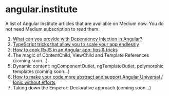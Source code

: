 # angular.institute

A list of Angular Institute articles that are available on Medium now. You do not need Medium subscription to read them.

1. [What can you provide with Dependency Injection in Angular?](https://medium.com/its-tinkoff/what-can-you-provide-with-dependency-injection-in-angular-d7adcfd42db?sk=e6f7fc9f714a19d5655bbce6aa852a86)
1. [TypeScript tricks that allow you to scale your app endlessly](https://medium.com/its-tinkoff/typescript-tricks-that-allow-you-to-scale-your-app-endlessly-95a0ff3d160d?sk=80868c22b17ae2d335ead5a2c927fe18)
1. [How to cook RxJS in an Angular app: tips & tricks](https://medium.com/angularwave/how-to-cook-rxjs-in-an-angular-app-tips-tricks-afd9fbdc4d31?sk=c9f8b1ee71177aa2cf359f4228489b5f)
1. The magic of ContentChild, ViewChild and Template References (coming soon...)
1. Dynamic content: ngComponentOutlet, ngTemplateOutlet, polymorphic templates (coming soon...)
1. [How to make your code more abstract and support Angular Universal / Ionic without efforts](https://medium.com/angularwave/how-to-cook-rxjs-in-an-angular-app-tips-tricks-afd9fbdc4d31?sk=c9f8b1ee71177aa2cf359f4228489b5f)
1. Taking down the Emperor: Declarative approach (coming soon...)
